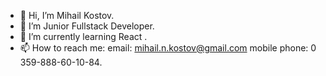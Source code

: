 - 👋 Hi, I’m Mihail Kostov.
- 👀 I’m Junior Fullstack Developer.
- 🌱 I’m currently learning  React .
- 📫 How to reach me:
         email: mihail.n.kostov@gmail.com
         mobile phone: 0 359-888-60-10-84.

<!---
MK-Kostov/MK-Kostov is a ✨ special ✨ repository because its `README.md` (this file) appears on your GitHub profile.
You can click the Preview link to take a look at your changes.
--->
